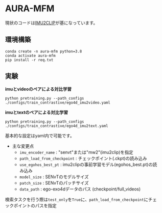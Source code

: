 # AURA-MFM
現状のコードは[IMU2CLIP](https://github.com/facebookresearch/imu2clip)が基になっています。
## 環境構築
```
conda create -n aura-mfm python=3.8
conda activate aura-mfm
pip install -r req.txt
```

## 実験
**imuとvideoのペアによる対比学習**
```
python pretraining.py --path_configs ./configs/train_contrastive/ego4d_imu2video.yaml
```

**imuとtextのペアによる対比学習**
```
python pretraining.py --path_configs ./configs/train_contrastive/ego4d_imu2text.yaml
```
基本的な設定はyaml内で可能です。
+ 主な変更点
  * `imu_encoder_name` : "senvt"または"mw2"(imu2clip)を指定
  * `path_load_from_checkpoint` : チェックポイント(.ckpt)の読み込み
  * `use_egohos_best_pt` : imu2clipの事前学習モデル(egohos_best.pt)の読み込み
  * `model_size` : SENvTのモデルサイズ
  * `patch_size` : SENvTのパッチサイズ
  * `data_path` : ego-exo4dデータのパス (checkpoint/full_videos)

 検索タスクを行う際は`test_only`を`True`に、`path_load_from_checkpoint`にチェックポイントのパスを指定
